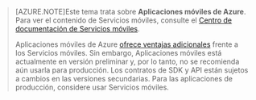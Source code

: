 >[AZURE.NOTE]Este tema trata sobre **Aplicaciones móviles de Azure**. Para ver el contenido de Servicios móviles, consulte el [Centro de documentación de Servicios móviles](/documentation/services/mobile-services/).
>
>Aplicaciones móviles de Azure [ofrece ventajas adicionales](app-service-mobile-value-prop-migration-from-mobile-services-preview.md) frente a los Servicios móviles. Sin embargo, Aplicaciones móviles está actualmente en versión preliminar y, por lo tanto, no se recomienda aún usarla para producción. Los contratos de SDK y API están sujetos a cambios en las versiones secundarias. Para las aplicaciones de producción, considere usar Servicios móviles.

<!---HONumber=Oct15_HO3-->